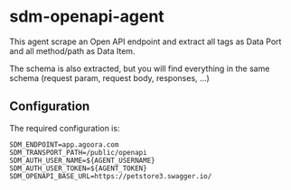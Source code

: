 # sdm-openapi-agent

This agent scrape an Open API endpoint and extract all tags as Data Port and all method/path 
as Data Item.

The schema is also extracted, but you will find everything in the same schema (request param, request body,
responses, ...)

## Configuration

The required configuration is:
```shell
SDM_ENDPOINT=app.agoora.com
SDM_TRANSPORT_PATH=/public/openapi
SDM_AUTH_USER_NAME=${AGENT_USERNAME}
SDM_AUTH_USER_TOKEN=${AGENT_TOKEN}
SDM_OPENAPI_BASE_URL=https://petstore3.swagger.io/
```
